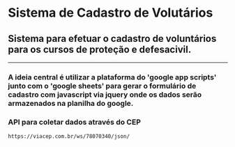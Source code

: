 # Sistema de Cadastro de Volutários
## Sistema para efetuar o cadastro de voluntários para os cursos de proteção e defesacivil.
---

### A ideia central é utilizar a plataforma do 'google app scripts' junto com o 'google sheets' para gerar o formulário de cadastro com javascript via jquery onde os dados serão armazenados na planilha do google.

### API para coletar dados através do CEP

    https://viacep.com.br/ws/78070340/json/
